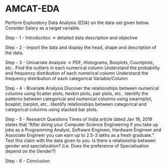 # AMCAT-EDA
Perform Exploratory Data Analysis (EDA) on the data-set given below. Consider Salary as a target variable.

Step - 1 - Introduction -> detailed data description and objective

Step - 2 - Import the data and display the head, shape and description of the data.

Step - 3 - Univariate Analysis -> PDF, Histograms, Boxplots, Countplots, etc..
Find the outliers in each numerical column
Understand the probability and frequency distribution of each numerical column
Understand the frequency distribution of each categorical Variable/Column

Step - 4 - Bivariate Analysis
Discover the relationships between numerical columns using Scatter plots, hexbin plots, pair plots, etc..
Identify the patterns between categorical and numerical columns using swarmplot, boxplot, barplot, etc..
Identify relationships between categorical and categorical columns using stacked bar plots.

Step - 5 - Research Questions
Times of India article dated Jan 18, 2019 states that “After doing your Computer Science Engineering if you take up jobs as a Programming Analyst, Software Engineer, Hardware Engineer and Associate Engineer you can earn up to 2.5-3 lakhs as a fresh graduate.” Test this claim with the data given to you.
Is there a relationship between gender and specialization? (i.e. Does the preference of Specialisation depend on the Gender?)

Step - 6 - Conclusion

